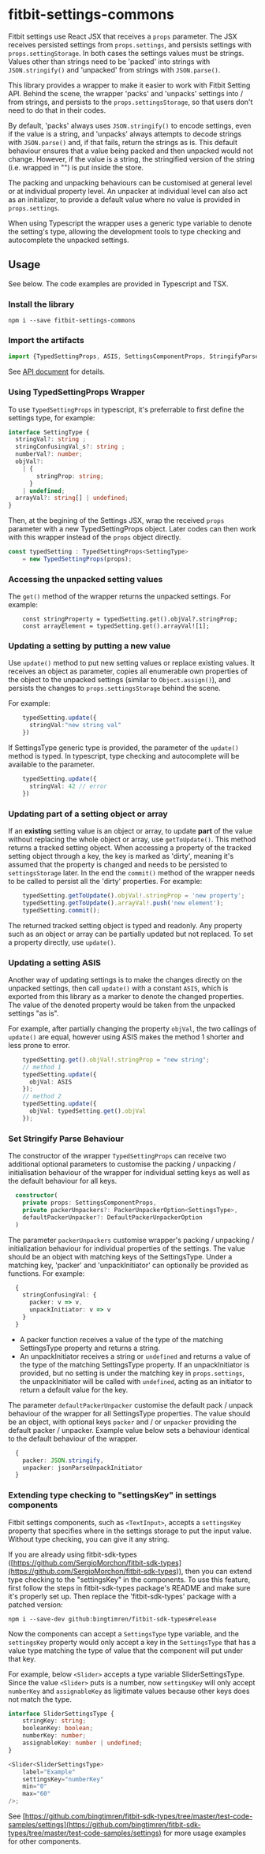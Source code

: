 # fitbit-settings-commons

Fitbit settings use React JSX that receives a `props` parameter. The JSX receives persisted settings from `props.settings`, and persists settings with `props.settingStorage`. In both cases the settings values must be strings. Values other than strings need to be 'packed' into strings with `JSON.stringify()` and 'unpacked' from strings with `JSON.parse()`. 

This library provides a wrapper to make it easier to work with Fitbit Setting API. Behind the scene, the wrapper 'packs' and 'unpacks' settings into / from strings, and persists to the `props.settingsStorage`, so that users don't need to do that in their codes. 

By default, 'packs' always uses `JSON.stringify()` to encode settings, even if the value is a string, and 'unpacks' always attempts to decode strings with `JSON.parse()` and, if that fails, return the strings as is. This default behaviour ensures that a value being packed and then unpacked would not change. However, if the value is a string, the stringified version of the string (i.e. wrapped in "") is put inside the store. 

The packing and unpacking behaviours can be customised at general level or at individual property level. An unpacker at individual level can also act as an initializer, to provide a default value where no value is provided in `props.settings`.

When using Typescript the wrapper uses a generic type variable to denote the setting's type, allowing the development tools to type checking and autocomplete the unpacked settings.

## Usage

See below. The code examples are provided in Typescript and TSX.

### Install the library

```
npm i --save fitbit-settings-commons
```

### Import the artifacts

```typescript
import {TypedSettingProps, ASIS, SettingsComponentProps, StringifyParseOptions} from "fitbit-settings-commons"
```

See [API document](https://bingtimren.github.io/fitbit-settings-commons/) for details.

### Using TypedSettingProps Wrapper

To use `TypedSettingProps` in typescript, it's preferrable to first define the settings type, for example:

```typescript
interface SettingType {
  stringVal?: string ;
  stringConfusingVal_s?: string ;
  numberVal?: number;
  objVal?:
    | {
        stringProp: string;
      }
    | undefined;
  arrayVal?: string[] | undefined;
}
```

Then, at the begining of the Settings JSX, wrap the received `props` parameter with a new TypedSettingProps object. Later codes can then work with this wrapper instead of the `props` object directly.

```typescript
const typedSetting : TypedSettingProps<SettingType>
    = new TypedSettingProps(props);
```

### Accessing the unpacked setting values

The `get()` method of the wrapper returns the unpacked settings. For example:
```
    const stringProperty = typedSetting.get().objVal?.stringProp;
    const arrayElement = typedSetting.get().arrayVal![1];
```

### Updating a setting by putting a new value

Use `update()` method to put new setting values or replace existing values. It receives an object as parameter, copies all enumerable own properties of the object to the unpacked settings (similar to `Object.assign()`), and persists the changes to `props.settingsStorage` behind the scene. 

For example:

```typescript
    typedSetting.update({
      stringVal:"new string val"
    })
```

If SettingsType generic type is provided, the parameter of the `update()` method is typed. In typescript, type checking and autocomplete will be available to the parameter.

```typescript
    typedSetting.update({
      stringVal: 42 // error
    })
```


### Updating part of a setting object or array

If an **existing** setting value is an object or array, to update **part** of the value without replacing the whole object or array, use `getToUpdate()`. This method returns a tracked setting object. When accessing a property of the tracked setting object through a key, the key is marked as 'dirty', meaning it's assumed that the property is changed and needs to be persisted to `settingsStorage` later. In the end the `commit()` method of the wrapper needs to be called to persist all the 'dirty' properties. For example: 
```typescript
    typedSetting.getToUpdate().objVal!.stringProp = 'new property';
    typedSetting.getToUpdate().arrayVal!.push('new element');
    typedSetting.commit();
```

The returned tracked setting object is typed and readonly. Any property such as an object or array can be partially updated but not replaced. To set a property directly, use `update()`.

### Updating a setting ASIS

Another way of updating settings is to make the changes directly on the unpacked settings, then call `update()` with a constant `ASIS`, which is exported from this library as a marker to denote the changed properties. The value of the denoted property would be taken from the unpacked settings "as is". 

For example, after partially changing the property `objVal`, the two callings of `update()` are equal, however using ASIS makes the method 1 shorter and less prone to error.

```typescript
    typedSetting.get().objVal!.stringProp = "new string";
    // method 1
    typedSetting.update({
      objVal: ASIS
    });    
    // method 2
    typedSetting.update({
      objVal: typedSetting.get().objVal
    });    
```

### Set Stringify Parse Behaviour

The constructor of the wrapper `TypedSettingProps` can receive two additional optional parameters to customise the packing / unpacking / initialisation behaviour of the wrapper for individual setting keys as well as the default behaviour for all keys.

```typescript
  constructor(
    private props: SettingsComponentProps,
    private packerUnpackers?: PackerUnpackerOption<SettingsType>,
    defaultPackerUnpacker?: DefaultPackerUnpackerOption
  ) 
```

The parameter `packerUnpackers` customise wrapper's packing / unpacking / initialization behaviour for individual properties of the settings. The value should be an object with matching keys of the SettingsType. Under a matching key, 'packer' and 'unpackInitiator' can optionally be provided as functions. For example:

``` typescript
  {
    stringConfusingVal: {
      packer: v => v,
      unpackInitiator: v => v
    }
  }
```
- A packer function receives a value of the type of the matching SettingsType property and returns a string.
- An unpackInitiator receives a string or `undefined` and returns a value of the type of the matching SettingsType property. If an unpackInitiator is provided, but no setting is under the matching key in `props.settings`, the unpackInitiator will be called with `undefined`, acting as an initiator to return a default value for the key.

The parameter `defaultPackerUnpacker` customise the default pack / unpack behaviour of the wrapper for all SettingsType properties. The value should be an object, with optional keys `packer` and / or `unpacker` providing the default packer / unpacker. Example value below sets a behaviour identical to the default behaviour of the wrapper.
```typescript
  {
    packer: JSON.stringify,
    unpacker: jsonParseUnpackInitiator
  }
```

### Extending type checking to "settingsKey" in settings components

Fitbit settings components, such as `<TextInput>`, accepts a `settingsKey` property that specifies where in the settings storage to put the input value. Without type checking, you can give it any string. 

If you are already using fitbit-sdk-types ([https://github.com/SergioMorchon/fitbit-sdk-types](https://github.com/SergioMorchon/fitbit-sdk-types)), then you can extend type checking to the "settingsKey" in the components. To use this feature, first follow the steps in fitbit-sdk-types package's README and make sure it's properly set up. Then replace the 'fitbit-sdk-types' package with a patched version:

```
npm i --save-dev github:bingtimren/fitbit-sdk-types#release
```
Now the components can accept a `SettingsType` type variable, and the `settingsKey` property would only accept a key in the `SettingsType` that has a value type matching the type of value that the component will put under that key.

For example, below `<Slider>` accepts a type variable SliderSettingsType. Since the value `<Slider>` puts is a number, now `settingsKey` will only accept `numberKey` and `assignableKey` as ligitimate values because other keys does not match the type.

```typescript
interface SliderSettingsType {
	stringKey: string;
	booleanKey: boolean;
	numberKey: number;
	assignableKey: number | undefined;
}

<Slider<SliderSettingsType>
	label="Example"
	settingsKey="numberKey"
	min="0"
	max="60"
/>;
```

See [https://github.com/bingtimren/fitbit-sdk-types/tree/master/test-code-samples/settings](https://github.com/bingtimren/fitbit-sdk-types/tree/master/test-code-samples/settings) for more usage examples for other components.